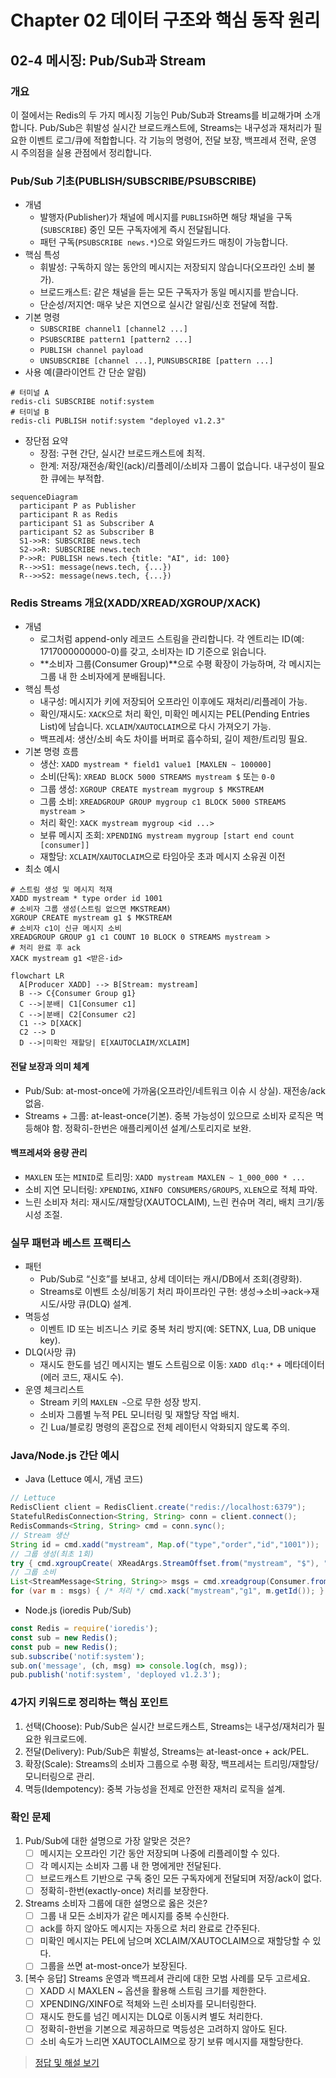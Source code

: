 # Chapter 02 데이터 구조와 핵심 동작 원리

## 02-4 메시징: Pub/Sub과 Stream

### 개요
이 절에서는 Redis의 두 가지 메시징 기능인 Pub/Sub과 Streams를 비교해가며 소개합니다. Pub/Sub은 휘발성 실시간 브로드캐스트에, Streams는 내구성과 재처리가 필요한 이벤트 로그/큐에 적합합니다. 각 기능의 명령어, 전달 보장, 백프레셔 전략, 운영 시 주의점을 실용 관점에서 정리합니다.

### Pub/Sub 기초(PUBLISH/SUBSCRIBE/PSUBSCRIBE)
- 개념
  - 발행자(Publisher)가 채널에 메시지를 `PUBLISH`하면 해당 채널을 구독(`SUBSCRIBE`) 중인 모든 구독자에게 즉시 전달됩니다.
  - 패턴 구독(`PSUBSCRIBE news.*`)으로 와일드카드 매칭이 가능합니다.
- 핵심 특성
  - 휘발성: 구독하지 않는 동안의 메시지는 저장되지 않습니다(오프라인 소비 불가).
  - 브로드캐스트: 같은 채널을 듣는 모든 구독자가 동일 메시지를 받습니다.
  - 단순성/저지연: 매우 낮은 지연으로 실시간 알림/신호 전달에 적합.
- 기본 명령
  - `SUBSCRIBE channel1 [channel2 ...]`
  - `PSUBSCRIBE pattern1 [pattern2 ...]`
  - `PUBLISH channel payload`
  - `UNSUBSCRIBE [channel ...]`, `PUNSUBSCRIBE [pattern ...]`
- 사용 예(클라이언트 간 단순 알림)
```text
# 터미널 A
redis-cli SUBSCRIBE notif:system
# 터미널 B
redis-cli PUBLISH notif:system "deployed v1.2.3"
```
- 장단점 요약
  - 장점: 구현 간단, 실시간 브로드캐스트에 최적.
  - 한계: 저장/재전송/확인(ack)/리플레이/소비자 그룹이 없습니다. 내구성이 필요한 큐에는 부적합.

```mermaid
sequenceDiagram
  participant P as Publisher
  participant R as Redis
  participant S1 as Subscriber A
  participant S2 as Subscriber B
  S1->>R: SUBSCRIBE news.tech
  S2->>R: SUBSCRIBE news.tech
  P->>R: PUBLISH news.tech {title: "AI", id: 100}
  R-->>S1: message(news.tech, {...})
  R-->>S2: message(news.tech, {...})
```

### Redis Streams 개요(XADD/XREAD/XGROUP/XACK)
- 개념
  - 로그처럼 append-only 레코드 스트림을 관리합니다. 각 엔트리는 ID(예: 1717000000000-0)를 갖고, 소비자는 ID 기준으로 읽습니다.
  - **소비자 그룹(Consumer Group)**으로 수평 확장이 가능하며, 각 메시지는 그룹 내 한 소비자에게 분배됩니다.
- 핵심 특성
  - 내구성: 메시지가 키에 저장되어 오프라인 이후에도 재처리/리플레이 가능.
  - 확인/재시도: `XACK`으로 처리 확인, 미확인 메시지는 PEL(Pending Entries List)에 남습니다. `XCLAIM`/`XAUTOCLAIM`으로 다시 가져오기 가능.
  - 백프레셔: 생산/소비 속도 차이를 버퍼로 흡수하되, 길이 제한/트리밍 필요.
- 기본 명령 흐름
  - 생산: `XADD mystream * field1 value1 [MAXLEN ~ 100000]`
  - 소비(단독): `XREAD BLOCK 5000 STREAMS mystream $` 또는 `0-0`
  - 그룹 생성: `XGROUP CREATE mystream mygroup $ MKSTREAM`
  - 그룹 소비: `XREADGROUP GROUP mygroup c1 BLOCK 5000 STREAMS mystream >`
  - 처리 확인: `XACK mystream mygroup <id ...>`
  - 보류 메시지 조회: `XPENDING mystream mygroup [start end count [consumer]]`
  - 재할당: `XCLAIM`/`XAUTOCLAIM`으로 타임아웃 초과 메시지 소유권 이전
- 최소 예시
```text
# 스트림 생성 및 메시지 적재
XADD mystream * type order id 1001
# 소비자 그룹 생성(스트림 없으면 MKSTREAM)
XGROUP CREATE mystream g1 $ MKSTREAM
# 소비자 c1이 신규 메시지 소비
XREADGROUP GROUP g1 c1 COUNT 10 BLOCK 0 STREAMS mystream >
# 처리 완료 후 ack
XACK mystream g1 <받은-id>
```

```mermaid
flowchart LR
  A[Producer XADD] --> B[Stream: mystream]
  B --> C{Consumer Group g1}
  C -->|분배| C1[Consumer c1]
  C -->|분배| C2[Consumer c2]
  C1 --> D[XACK]
  C2 --> D
  D -->|미확인 재할당| E[XAUTOCLAIM/XCLAIM]
```

#### 전달 보장과 의미 체계
- Pub/Sub: at-most-once에 가까움(오프라인/네트워크 이슈 시 상실). 재전송/ack 없음.
- Streams + 그룹: at-least-once(기본). 중복 가능성이 있으므로 소비자 로직은 멱등해야 함. 정확히-한번은 애플리케이션 설계/스토리지로 보완.

#### 백프레셔와 용량 관리
- `MAXLEN` 또는 `MINID`로 트리밍: `XADD mystream MAXLEN ~ 1_000_000 * ...`
- 소비 지연 모니터링: `XPENDING`, `XINFO CONSUMERS/GROUPS`, `XLEN`으로 적체 파악.
- 느린 소비자 처리: 재시도/재할당(XAUTOCLAIM), 느린 컨슈머 격리, 배치 크기/동시성 조절.

### 실무 패턴과 베스트 프랙티스
- 패턴
  - Pub/Sub로 “신호”를 보내고, 상세 데이터는 캐시/DB에서 조회(경량화).
  - Streams로 이벤트 소싱/비동기 처리 파이프라인 구현: 생성→소비→ack→재시도/사망 큐(DLQ) 설계.
- 멱등성
  - 이벤트 ID 또는 비즈니스 키로 중복 처리 방지(예: SETNX, Lua, DB unique key).
- DLQ(사망 큐)
  - 재시도 한도를 넘긴 메시지는 별도 스트림으로 이동: `XADD dlq:*` + 메타데이터(에러 코드, 재시도 수).
- 운영 체크리스트
  - Stream 키의 `MAXLEN ~`으로 무한 성장 방지.
  - 소비자 그룹별 누적 PEL 모니터링 및 재할당 작업 배치.
  - 긴 Lua/블로킹 명령의 혼잡으로 전체 레이턴시 악화되지 않도록 주의.

### Java/Node.js 간단 예시
- Java (Lettuce 예시, 개념 코드)
```java
// Lettuce
RedisClient client = RedisClient.create("redis://localhost:6379");
StatefulRedisConnection<String, String> conn = client.connect();
RedisCommands<String, String> cmd = conn.sync();
// Stream 생산
String id = cmd.xadd("mystream", Map.of("type","order","id","1001"));
// 그룹 생성(최초 1회)
try { cmd.xgroupCreate( XReadArgs.StreamOffset.from("mystream", "$"), "g1"); } catch (Exception ignore) {}
// 그룹 소비
List<StreamMessage<String, String>> msgs = cmd.xreadgroup(Consumer.from("g1","c1"), XReadArgs.StreamOffset.lastConsumed("mystream"));
for (var m : msgs) { /* 처리 */ cmd.xack("mystream","g1", m.getId()); }
```
- Node.js (ioredis Pub/Sub)
```js
const Redis = require('ioredis');
const sub = new Redis();
const pub = new Redis();
sub.subscribe('notif:system');
sub.on('message', (ch, msg) => console.log(ch, msg));
pub.publish('notif:system', 'deployed v1.2.3');
```

### 4가지 키워드로 정리하는 핵심 포인트
1. 선택(Choose): Pub/Sub은 실시간 브로드캐스트, Streams는 내구성/재처리가 필요한 워크로드에. 
2. 전달(Delivery): Pub/Sub은 휘발성, Streams는 at-least-once + ack/PEL.
3. 확장(Scale): Streams의 소비자 그룹으로 수평 확장, 백프레셔는 트리밍/재할당/모니터링으로 관리.
4. 멱등(Idempotency): 중복 가능성을 전제로 안전한 재처리 로직을 설계.

### 확인 문제
1. Pub/Sub에 대한 설명으로 가장 알맞은 것은?
    - [ ] 메시지는 오프라인 기간 동안 저장되며 나중에 리플레이할 수 있다.
    - [ ] 각 메시지는 소비자 그룹 내 한 명에게만 전달된다.
    - [ ] 브로드캐스트 기반으로 구독 중인 모든 구독자에게 전달되며 저장/ack이 없다.
    - [ ] 정확히-한번(exactly-once) 처리를 보장한다.

2. Streams 소비자 그룹에 대한 설명으로 옳은 것은?
    - [ ] 그룹 내 모든 소비자가 같은 메시지를 중복 수신한다.
    - [ ] ack를 하지 않아도 메시지는 자동으로 처리 완료로 간주된다.
    - [ ] 미확인 메시지는 PEL에 남으며 XCLAIM/XAUTOCLAIM으로 재할당할 수 있다.
    - [ ] 그룹을 쓰면 at-most-once가 보장된다.

3. [복수 응답] Streams 운영과 백프레셔 관리에 대한 모범 사례를 모두 고르세요.
    - [ ] XADD 시 MAXLEN ~ 옵션을 활용해 스트림 크기를 제한한다.
    - [ ] XPENDING/XINFO로 적체와 느린 소비자를 모니터링한다.
    - [ ] 재시도 한도를 넘긴 메시지는 DLQ로 이동시켜 별도 처리한다.
    - [ ] 정확히-한번을 기본으로 제공하므로 멱등성은 고려하지 않아도 된다.
    - [ ] 소비 속도가 느리면 XAUTOCLAIM으로 장기 보류 메시지를 재할당한다.

> [정답 및 해설 보기](../answers_and_explanations.md#02-4-메시징-pubsub과-stream)
